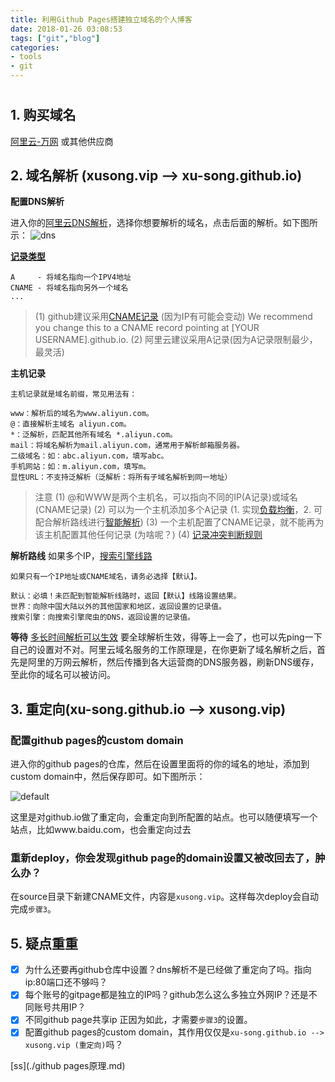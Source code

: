 ```yaml
---
title: 利用Github Pages搭建独立域名的个人博客
date: 2018-01-26 03:08:53
tags: ["git","blog"]
categories:
- tools
- git
---
```


#

## 1. 购买域名

[阿里云-万网](https://wanwang.aliyun.com/) 或其他供应商

## 2. 域名解析 (xusong.vip --> xu-song.github.io)
**配置DNS解析**

进入你的[阿里云DNS解析](https://home.console.aliyun.com)，选择你想要解析的域名，点击后面的解析。如下图所示：
![dns](https://user-images.githubusercontent.com/13825126/35460092-a97a685a-031d-11e8-9cc6-1ce1b730a917.PNG)



**[记录类型](https://www.alibabacloud.com/help/zh/doc-detail/58077.htm)**
```
A     - 将域名指向一个IPV4地址
CNAME - 将域名指向另外一个域名
...

```
> (1) github建议采用[CNAME记录](https://help.github.com/articles/setting-up-a-custom-subdomain/) (因为IP有可能会变动)
We recommend you change this to a CNAME record pointing at [YOUR USERNAME].github.io.
(2) 阿里云建议采用A记录(因为A记录限制最少，最灵活)



**主机记录**
```
主机记录就是域名前缀，常见用法有：

www：解析后的域名为www.aliyun.com。
@：直接解析主域名 aliyun.com。
*：泛解析，匹配其他所有域名 *.aliyun.com。
mail：将域名解析为mail.aliyun.com，通常用于解析邮箱服务器。
二级域名：如：abc.aliyun.com，填写abc。
手机网站：如：m.aliyun.com，填写m。
显性URL：不支持泛解析（泛解析：将所有子域名解析到同一地址）
```

> 注意
(1) @和WWW是两个主机名，可以指向不同的IP(A记录)或域名(CNAME记录)
(2) 可以为一个主机添加多个A记录 (1. 实现[负载均衡](https://www.alibabacloud.com/help/zh/doc-detail/60182.htm)，2. 可配合解析路线进行[智能解析](https://www.alibabacloud.com/help/zh/doc-detail/58142.htm))
(3) 一个主机配置了CNAME记录，就不能再为该主机配置其他任何记录 (为啥呢？)
(4) [记录冲突判断规则](https://www.alibabacloud.com/help/zh/doc-detail/58456.htm)

**解析路线**
如果多个IP，[搜索引擎线路](https://www.alibabacloud.com/help/zh/doc-detail/58147.htm)
```
如果只有一个IP地址或CNAME域名，请务必选择【默认】。

默认：必填！未匹配到智能解析线路时，返回【默认】线路设置结果。
世界：向除中国大陆以外的其他国家和地区，返回设置的记录值。
搜索引擎：向搜索引擎爬虫的DNS，返回设置的记录值。

```


**等待**
[ 多长时间解析可以生效](https://www.alibabacloud.com/help/zh/doc-detail/58458.htm)
要全球解析生效，得等上一会了，也可以先ping一下自己的设置对不对。阿里云域名服务的工作原理是，在你更新了域名解析之后，首先是阿里的万网云解析，然后传播到各大运营商的DNS服务器，刷新DNS缓存，至此你的域名可以被访问。



## 3. 重定向(xu-song.github.io --> xusong.vip)

### 配置github pages的custom domain

进入你的github pages的仓库，然后在设置里面将的你的域名的地址，添加到custom domain中，然后保存即可。如下图所示：

![default](https://user-images.githubusercontent.com/13825126/35460275-62ca64a4-031e-11e8-8e43-b15c8b2e1bcc.PNG)



这里是对github.io做了重定向，会重定向到所配置的站点。也可以随便填写一个站点，比如www.baidu.com，也会重定向过去

### 重新deploy，你会发现github page的domain设置又被改回去了，肿么办？

在source目录下新建CNAME文件，内容是`xusong.vip`。这样每次deploy会自动完成`步骤3`。



## 5. 疑点重重
- [x] 为什么还要再github仓库中设置？dns解析不是已经做了重定向了吗。指向ip:80端口还不够吗？
- [x] 每个账号的gitpage都是独立的IP吗？github怎么这么多独立外网IP？还是不同账号共用IP？
- [x] 不同github page共享ip 正因为如此，才需要`步骤3`的设置。
- [x]  配置github pages的custom domain，其作用仅仅是`xu-song.github.io --> xusong.vip (重定向)`吗？

[ss](./github pages原理.md)

